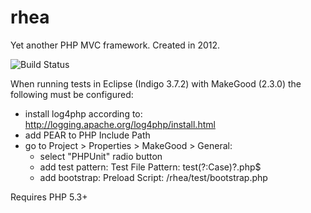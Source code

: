 rhea
====

Yet another PHP MVC framework. Created in 2012.

<img alt="Build Status" src="https://travis-ci.org/anzasolutions/rhea.png">

When running tests in Eclipse (Indigo 3.7.2) with MakeGood (2.3.0) the following must be configured:

- install log4php according to: http://logging.apache.org/log4php/install.html
- add PEAR to PHP Include Path
- go to Project > Properties > MakeGood > General:
  - select "PHPUnit" radio button
  - add test pattern: Test File Pattern: test(?:Case)?\.php$
  - add bootstrap: Preload Script: /rhea/test/bootstrap.php

Requires PHP 5.3+
